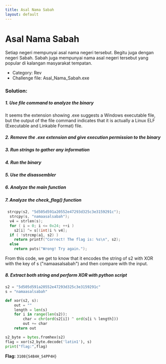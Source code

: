 ```yaml
---
title: Asal Nama Sabah
layout: default
---
```


# Asal Nama Sabah

Setiap negeri mempunyai asal nama negeri tersebut. Begitu juga dengan negeri Sabah. Sabah juga mempunyai nama asal negeri tersebut yang popular di kalangan masyarakat tempatan.

- Category: Rev
- Challenge file: Asal\_Nama\_Sabah.exe

### Solution:

##### 1. Use file command to analyze the binary


It seems the extension showing .exe suggests a Windows executable file, but the output of the file command indicates that it is actually a Linux ELF (Executable and Linkable Format) file. 


##### 2. Remove the .exe extension and give execution permission to the binary


##### 3. Run strings to gather any information



##### 4. Run the binary



##### 5. Use the disassembler 




##### 6. Analyze the main function



##### 7. Analyze the check\_flag() function
```c
 strcpy(s2, "5d505d591a20552e47293d325c3e3159291c");
  strcpy(s, "namaasalsabah");
  v4 = strlen(s);
  for ( i = 0; i <= 0x24; ++i )
    s2[i] ^= s[(int)i % v4];
  if ( !strcmp(a1, s2) )
    return printf("Correct! The flag is: %s\n", s2);
  else
    return puts("Wrong! Try again.");
```
From this code, we get to know that it encodes the string of s2 with XOR with the key of s ("namaasalsabah") and then compare with the input. 

##### 8. Extract both string and perform XOR with python script
```py
s2 = "5d505d591a20552e47293d325c3e3159291c"
s = "namaasalsabah"

def xor(s2, s):
    out = ""
    length = len(s)
    for i in range(len(s2)):
        char = chr(ord(s2[i]) ^ ord(s[i % length]))
        out += char
    return out  

s2_byte = bytes.fromhex(s2)
flag = xor(s2_byte.decode('latin1'), s)
print("flag:",flag)
```


**Flag:** `3108{S4B4H_S4PP4H}`



